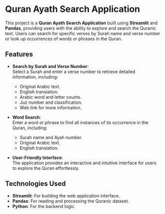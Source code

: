 # Quran Ayath Search Application

This project is a **Quran Ayath Search Application** built using **Streamlit** and **Pandas**, providing users with the ability to explore and search the Quranic text. Users can search for specific verses by Surah name and verse number or look up occurrences of words or phrases in the Quran.

## Features

- **Search by Surah and Verse Number**:  
  Select a Surah and enter a verse number to retrieve detailed information, including:
  - Original Arabic text.
  - English translation.
  - Arabic word and letter counts.
  - Juz number and classification.
  - Web link for more information.

- **Word Search**:  
  Enter a word or phrase to find all instances of its occurrence in the Quran, including:
  - Surah name and Ayah number.
  - Original Arabic text.
  - English translation.

- **User-Friendly Interface**:  
  The application provides an interactive and intuitive interface for users to explore the Quran effortlessly.

## Technologies Used

- **Streamlit**: For building the web application interface.
- **Pandas**: For reading and processing the Quranic dataset.
- **Python**: For the backend logic.

